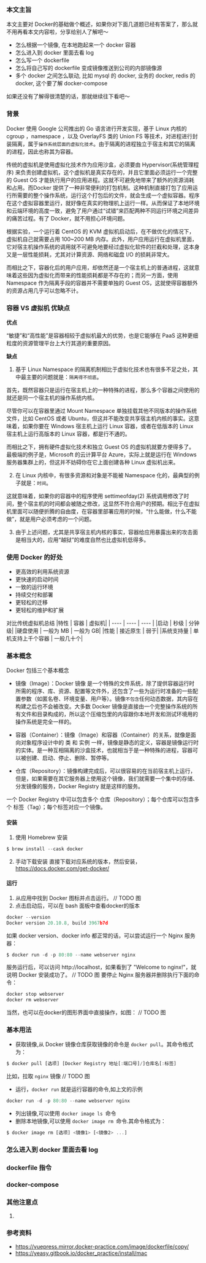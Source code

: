 ### 本文主旨
本文主要对 Docker的基础做个概述，如果你对下面几道题已经有答案了，那么就不用再看本文内容啦，分享给别人了解吧～

* 怎么根据一个镜像, 在本地跑起来一个 docker 容器
* 怎么进入到 docker 里面去看 log
* 怎么写一个 dockerfile
* 怎么将自己写的 dockerfile 变成镜像推送到公司的内部镜像源
* 多个 docker 之间怎么联动, 比如 mysql 的 docker, 业务的 docker, redis 的 docker, 这个要了解 docker-compose

如果还没有了解得很清楚的话，那就继续往下看吧～
### 背景
Docker 使用 Google 公司推出的 Go 语言进行开发实现，基于 Linux 内核的 cgroup ，namespace ，以及 OverlayFS 类的 Union FS 等技术，对进程进行封装隔离，属于`操作系统层面的虚拟化技术`。由于隔离的进程独立于宿主和其它的隔离的进程，因此也称其为容器。

传统的虚拟机是使用虚拟化技术作为应用沙盒，必须要由 Hypervisor(系统管理程序) 来负责创建虚拟机，这个虚拟机是真实存在的，并且它里面必须运行一个完整的 Guest OS 才能执行用户的应用进程。这就不可避免地带来了额外的资源消耗和占用。而Docker 提供了一种非常便利的打包机制。这种机制直接打包了应用运行所需要的整个操作系统，运行这个打包后的文件，就会生成一个虚拟容器。程序在这个虚拟容器里运行，就好像在真实的物理机上运行一样。从而保证了本地环境和云端环境的高度一致，避免了用户通过“试错”来匹配两种不同运行环境之间差异的痛苦过程。有了 Docker，就不用担心环境问题。

根据实验，一个运行着 CentOS 的 KVM 虚拟机启动后，在不做优化的情况下，虚拟机自己就需要占用 100~200 MB 内存。此外，用户应用运行在虚拟机里面，它对宿主机操作系统的调用就不可避免地要经过虚拟化软件的拦截和处理，这本身又是一层性能损耗，尤其对计算资源、网络和磁盘 I/O 的损耗非常大。

而相比之下，容器化后的用户应用，却依然还是一个宿主机上的普通进程，这就意味着这些因为虚拟化而带来的性能损耗都是不存在的；而另一方面，使用 Namespace 作为隔离手段的容器并不需要单独的 Guest OS，这就使得容器额外的资源占用几乎可以忽略不计。

### 容器 VS 虚拟机 优缺点

**优点**

“敏捷”和“高性能”是容器相较于虚拟机最大的优势，也是它能够在 PaaS 这种更细粒度的资源管理平台上大行其道的重要原因。

**缺点**
1. 基于 Linux Namespace 的隔离机制相比于虚拟化技术也有很多不足之处，其中最主要的问题就是：`隔离得不彻底`。

首先，既然容器只是运行在宿主机上的一种特殊的进程，那么多个容器之间使用的就还是同一个宿主机的操作系统内核。

尽管你可以在容器里通过 Mount Namespace 单独挂载其他不同版本的操作系统文件，比如 CentOS 或者 Ubuntu，但这并不能改变共享宿主机内核的事实。这意味着，如果你要在 Windows 宿主机上运行 Linux 容器，或者在低版本的 Linux 宿主机上运行高版本的 Linux 容器，都是行不通的。

而相比之下，拥有硬件虚拟化技术和独立 Guest OS 的虚拟机就要方便得多了。最极端的例子是，Microsoft 的云计算平台 Azure，实际上就是运行在 Windows 服务器集群上的，但这并不妨碍你在它上面创建各种 Linux 虚拟机出来。

2. 在 Linux 内核中，有很多资源和对象是不能被 Namespace 化的，最典型的例子就是：`时间`。

这就意味着，如果你的容器中的程序使用 settimeofday(2) 系统调用修改了时间，整个宿主机的时间都会被随之修改，这显然不符合用户的预期。相比于在虚拟机里面可以随便折腾的自由度，在容器里部署应用的时候，“什么能做，什么不能做”，就是用户必须考虑的一个问题。

3. 由于上述问题，尤其是共享宿主机内核的事实，容器给应用暴露出来的攻击面是相当大的，应用“越狱”的难度自然也比虚拟机低得多。
### 使用 Docker 的好处
+ 更高效的利用系统资源
+ 更快速的启动时间
+ 一致的运行环境
+ 持续交付和部署
+ 更轻松的迁移
+ 更轻松的维护和扩展

对比传统虚拟机总结
|特性 |	容器 |	虚拟机|
| ---- | ---- | ---- |
|启动	| 秒级 |	分钟级|
|硬盘使用 |	一般为 MB	| 一般为 GB|
|性能	| 接近原生 |	弱于|
|系统支持量	| 单机支持上千个容器 |	一般几十个|

### 基本概念
Docker 包括三个基本概念

+ 镜像（Image）：Docker 镜像 是一个特殊的文件系统，除了提供容器运行时所需的程序、库、资源、配置等文件外，还包含了一些为运行时准备的一些配置参数（如匿名卷、环境变量、用户等）。镜像`不包含`任何动态数据，其内容在构建之后也不会被改变。大多数 Docker 镜像是直接由一个完整操作系统的所有文件和目录构成的，所以这个压缩包里的内容跟你本地开发和测试环境用的操作系统是完全一样的。

+ 容器（Container）：镜像（Image）和容器（Container）的关系，就像是面向对象程序设计中的 类 和 实例 一样，镜像是静态的定义，容器是镜像运行时的实体。是一种互相隔离的沙盒技术，也就相当于是一种特殊的进程，容器可以被创建、启动、停止、删除、暂停等。

+ 仓库（Repository）：镜像构建完成后，可以很容易的在当前宿主机上运行，但是，如果需要在其它服务器上使用这个镜像，我们就需要一个集中的存储、分发镜像的服务，Docker Registry 就是这样的服务。

一个 Docker Registry 中可以包含多个 仓库（Repository）；每个仓库可以包含多个 标签（Tag）；每个标签对应一个镜像。
#### 安装

1. 使用 Homebrew 安装
```js
$ brew install --cask docker
```
2. 手动下载安装
直接下载对应系统的版本，然后安装，https://docs.docker.com/get-docker/
#### 运行
1. 从应用中找到 Docker 图标并点击运行。
// TODO 图
2. 点击启动后，可以在 bash 面板中查看docker的版本

```js
docker --version
Docker version 20.10.8, build 3967b7d
```
如果 docker version、docker info 都正常的话，可以尝试运行一个 Nginx 服务器：
```js
$ docker run -d -p 80:80 --name webserver nginx
```
服务运行后，可以访问 http://localhost，如果看到了 "Welcome to nginx!"，就说明 Docker 安装成功了。
// TODO 图
要停止 Nginx 服务器并删除执行下面的命令：
```js
docker stop webserver
docker rm webserver
```
当然，也可以在docker的图形界面中直接操作，如图：
// TODO 图

### 基本用法
+ 获取镜像,从 Docker 镜像仓库获取镜像的命令是 `docker pull`。其命令格式为：
```js
$ docker pull [选项] [Docker Registry 地址[:端口号]/]仓库名[:标签]
```

比如，拉取 `nginx` 镜像
// TODO 图
+ 运行，`docker run` 就是运行容器的命令,如上文的示例
```js
docker run -d -p 80:80 --name webserver nginx
```

+ 列出镜像,可以使用 `docker image ls `命令
+ 删除本地镜像,可以使用 `docker image rm `命令.其命令格式为：
```js
$ docker image rm [选项] <镜像1> [<镜像2> ...]
```

### 怎么进入到 docker 里面去看 log
### dockerfile 指令

### docker-compose
### 其他注意点
1.


### 参考资料
+ https://vuepress.mirror.docker-practice.com/image/dockerfile/copy/
+ https://yeasy.gitbook.io/docker_practice/install/mac